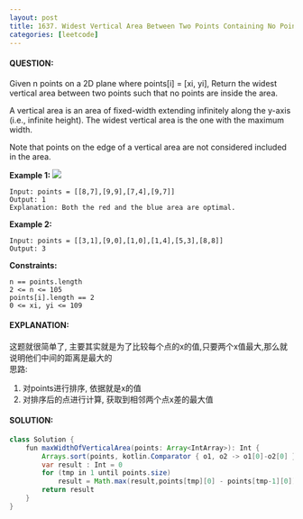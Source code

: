 ```yaml
---
layout: post
title: 1637. Widest Vertical Area Between Two Points Containing No Points
categories: [leetcode]
---
```

#### QUESTION:
Given n points on a 2D plane where points[i] = [xi, yi], Return the widest vertical area between two points such that no points are inside the area.

A vertical area is an area of fixed-width extending infinitely along the y-axis (i.e., infinite height). The widest vertical area is the one with the maximum width.

Note that points on the edge of a vertical area are not considered included in the area.

 

__Example 1:__
![](https://assets.leetcode.com/uploads/2020/09/19/points3.png)
```
Input: points = [[8,7],[9,9],[7,4],[9,7]]
Output: 1
Explanation: Both the red and the blue area are optimal.
```

__Example 2:__
```
Input: points = [[3,1],[9,0],[1,0],[1,4],[5,3],[8,8]]
Output: 3
```

__Constraints:__
```
n == points.length
2 <= n <= 105
points[i].length == 2
0 <= xi, yi <= 109
```
#### EXPLANATION:
这题就很简单了, 主要其实就是为了比较每个点的x的值,只要两个x值最大,那么就说明他们中间的距离是最大的  
思路: 
1. 对points进行排序, 依据就是x的值
2. 对排序后的点进行计算, 获取到相邻两个点x差的最大值


#### SOLUTION:
```java
class Solution {
    fun maxWidthOfVerticalArea(points: Array<IntArray>): Int {
        Arrays.sort(points, kotlin.Comparator { o1, o2 -> o1[0]-o2[0] })
        var result : Int = 0
        for (tmp in 1 until points.size)
            result = Math.max(result,points[tmp][0] - points[tmp-1][0])
        return result
    }
}
```
